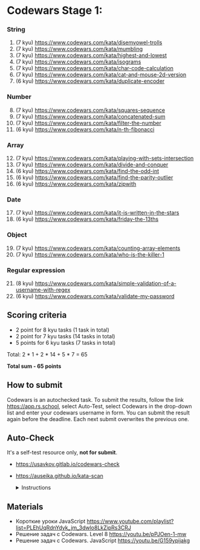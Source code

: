 # Codewars Stage 1:

### String

1. (7 kyu) https://www.codewars.com/kata/disemvowel-trolls
2. (7 kyu) https://www.codewars.com/kata/mumbling
3. (7 kyu) https://www.codewars.com/kata/highest-and-lowest
4. (7 kyu) https://www.codewars.com/kata/isograms
5. (7 kyu) https://www.codewars.com/kata/char-code-calculation
6. (7 kyu) https://www.codewars.com/kata/cat-and-mouse-2d-version
7. (6 kyu) https://www.codewars.com/kata/duplicate-encoder

### Number

8. (7 kyu) https://www.codewars.com/kata/squares-sequence
9. (7 kyu) https://www.codewars.com/kata/concatenated-sum
10. (7 kyu) https://www.codewars.com/kata/filter-the-number
11. (6 kyu) https://www.codewars.com/kata/n-th-fibonacci

### Array

12. (7 kyu) https://www.codewars.com/kata/playing-with-sets-intersection
13. (7 kyu) https://www.codewars.com/kata/divide-and-conquer
14. (6 kyu) https://www.codewars.com/kata/find-the-odd-int
15. (6 kyu) https://www.codewars.com/kata/find-the-parity-outlier
16. (6 kyu) https://www.codewars.com/kata/zipwith

### Date

17. (7 kyu) https://www.codewars.com/kata/it-is-written-in-the-stars
18. (6 kyu) https://www.codewars.com/kata/friday-the-13ths

### Object

19. (7 kyu) https://www.codewars.com/kata/counting-array-elements
20. (7 kyu) https://www.codewars.com/kata/who-is-the-killer-1

### Regular expression

21. (8 kyu) https://www.codewars.com/kata/simple-validation-of-a-username-with-regex
22. (6 kyu) https://www.codewars.com/kata/validate-my-password

## Scoring criteria

- 2 point for 8 kyu tasks (1 task in total)
- 2 point for 7 kyu tasks (14 tasks in total)
- 5 points for 6 kyu tasks (7 tasks in total)

Total: 2 \* 1 + 2 \* 14 + 5 \* 7 = 65

**Total sum - 65 points**

## How to submit

Codewars is an autochecked task. To submit the results, follow the link https://app.rs.school, select Auto-Test, select Codewars in the drop-down list and enter your codewars username in form. You can submit the result again before the deadline. Each next submit overwrites the previous one.

## Auto-Check

It's a self-test resource only, **not for submit**.

- https://usavkov.gitlab.io/codewars-check
- https://auseika.github.io/kata-scan
    <details>
    <summary>Instructions</summary>

    1. Insert the list below into cata scan input.
    <pre>
  https://www.codewars.com/kata/disemvowel-trolls
  https://www.codewars.com/kata/mumbling
  https://www.codewars.com/kata/highest-and-lowest
  https://www.codewars.com/kata/isograms
  https://www.codewars.com/kata/char-code-calculation
  https://www.codewars.com/kata/cat-and-mouse-2d-version
  https://www.codewars.com/kata/duplicate-encoder
  https://www.codewars.com/kata/squares-sequence
  https://www.codewars.com/kata/concatenated-sum
  https://www.codewars.com/kata/filter-the-number
  https://www.codewars.com/kata/n-th-fibonacci
  https://www.codewars.com/kata/playing-with-sets-intersection
  https://www.codewars.com/kata/divide-and-conquer
  https://www.codewars.com/kata/find-the-odd-int
  https://www.codewars.com/kata/find-the-parity-outlier
  https://www.codewars.com/kata/zipwith
  https://www.codewars.com/kata/it-is-written-in-the-stars
  https://www.codewars.com/kata/friday-the-13ths
  https://www.codewars.com/kata/counting-array-elements
  https://www.codewars.com/kata/who-is-the-killer-1
  https://www.codewars.com/kata/simple-validation-of-a-username-with-regex
  https://www.codewars.com/kata/validate-my-password
  username
    </pre>
    2. Change `username` to your one.
    3. Click 'CHECK' to see the result.
    </details>

## Materials

- Короткие уроки JavaScript https://www.youtube.com/playlist?list=PLEhUqRdnYdyk_jm_3dwlo8LkZipRs3CRJ
- Решение задач с Codewars. Level 8 https://youtu.be/pPJOen-1-mw
- Решение задач с Codewars. JavaScript https://youtu.be/G159ypijakg
